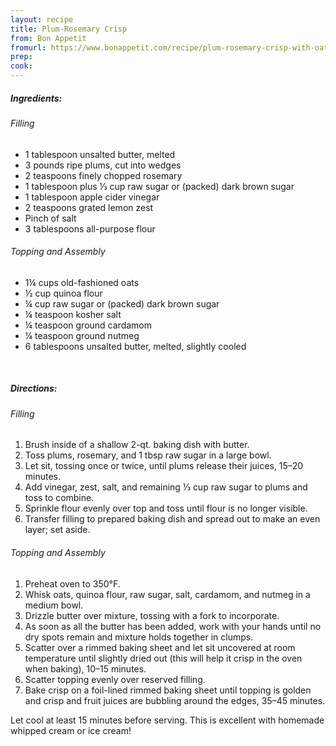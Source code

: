 ```yaml
---
layout: recipe
title: Plum-Rosemary Crisp 
from: Bon Appetit
fromurl: https://www.bonappetit.com/recipe/plum-rosemary-crisp-with-oat-quinoa-topping
prep: 
cook: 
---
```


##### Ingredients:

###### Filling

* 1 tablespoon unsalted butter, melted
* 3 pounds ripe plums, cut into wedges
* 2 teaspoons finely chopped rosemary
* 1 tablespoon plus ⅓ cup raw sugar or (packed) dark brown sugar
* 1 tablespoon apple cider vinegar
* 2 teaspoons grated lemon zest
* Pinch of salt
* 3 tablespoons all-purpose flour

###### Topping and Assembly

* 1¼ cups old-fashioned oats
* ½ cup quinoa flour
* ¼ cup raw sugar or (packed) dark brown sugar
* ¼ teaspoon kosher salt
* ¼ teaspoon ground cardamom
* ¼ teaspoon ground nutmeg
* 6 tablespoons unsalted butter, melted, slightly cooled

<br>

##### Directions:

###### Filling

1. Brush inside of a shallow 2-qt. baking dish with butter. 
2. Toss plums, rosemary, and 1 tbsp raw sugar in a large bowl. 
3. Let sit, tossing once or twice, until plums release their juices, 15–20 minutes.
4. Add vinegar, zest, salt, and remaining ⅓ cup raw sugar to plums and toss to combine. 
5. Sprinkle flour evenly over top and toss until flour is no longer visible.
6. Transfer filling to prepared baking dish and spread out to make an even layer; set aside.

###### Topping and Assembly

1. Preheat oven to 350°F. 
2. Whisk oats, quinoa flour, raw sugar, salt, cardamom, and nutmeg in a medium bowl. 
3. Drizzle butter over mixture, tossing with a fork to incorporate. 
4. As soon as all the butter has been added, work with your hands until no dry spots remain and mixture holds together in clumps. 
5. Scatter over a rimmed baking sheet and let sit uncovered at room temperature until slightly dried out (this will help it crisp in the oven when baking), 10–15 minutes.
6. Scatter topping evenly over reserved filling. 
7. Bake crisp on a foil-lined rimmed baking sheet until topping is golden and crisp and fruit juices are bubbling around the edges, 35–45 minutes. 

Let cool at least 15 minutes before serving. This is excellent with homemade whipped cream or ice cream!
